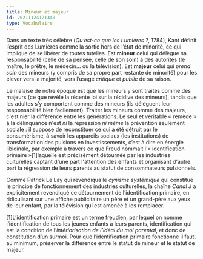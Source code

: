 ```yaml
---
title: Mineur et majeur
id: 20211124121340
type: Vocabulaire
---
```


Dans un texte très célèbre (*Qu’est-ce que les Lumières ?*, 1784), Kant définit l’esprit des
Lumières comme la sortie hors de l’état de minorité, ce qui implique de se libérer de toutes
tutelles. Est **mineur** celui qui délègue sa responsabilité (celle de sa pensée, celle de son
soin) à des autorités (le maître, le prêtre, le médecin... ou la télévision). Est **majeur** celui qui
*prend soin* des mineurs (y compris de sa propre part restante de minorité) pour les élever
vers la majorité, vers l’usage *critique* et *public* de sa raison.

Le malaise de notre époque est que les mineurs y sont traités comme des majeurs (ce que
révèle la récente loi sur la récidive des mineurs), tandis que les adultes s’y comportent
comme des mineurs (ils délèguent leur responsabilité bien facilement). Traiter les mineurs
comme des majeurs, c'est nier la différence entre les générations. Le seul et véritable
« remède » à la délinquance n'est *ni* la répression *ni même* la prévention seulement sociale :
il suppose de reconstituer ce qui a été détruit par le consumérisme, à savoir les appareils
sociaux (les institutions) de transformation des pulsions en investissements, c’est à dire en
énergie libidinale, par exemple à travers ce que Freud nommait l'« identification
primaire »[1]laquelle est précisément détournée par les industries culturelles captant d'une
part l'attention des enfants et organisant d'autre part la régression de leurs parents au statut
de consommateurs pulsionnels.

Comme Patrick Le Lay qui revendiqua le *cynisme systémique* qui constitue le principe de
fonctionnement des industries culturelles, la chaîne *Canal J* a explicitement revendiqué ce
détournement de l’identification primaire, en ridiculisant sur une affiche publicitaire un père
et un grand-père aux yeux de leur enfant, par la télévision qui est amenée à les remplacer.



[1]L’identification primaire est un terme freudien, par lequel on nomme l’identification de
tous les jeunes enfants à leurs parents, identification qui est la condition de l’*intériorisation
de l’idéal du moi parental*, et donc de constitution d’un surmoi. Pour que l’identification
primaire fonctionne il faut, au minimum, préserver la différence entre le statut de mineur et
le statut de majeur.